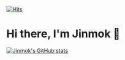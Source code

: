 [![Hits](https://hits.seeyoufarm.com/api/count/incr/badge.svg?url=https%3A%2F%2Fgithub.com%2FChoJinmok&count_bg=%23161B22&title_bg=%23161B22&icon=github.svg&icon_color=%23E7E7E7&title=hits&edge_flat=false)](https://github.com/ChoJinmok)
# Hi there, I'm Jinmok 👋
[![Jinmok's GitHub stats](https://github-readme-stats.vercel.app/api?username=ChoJinmok&show_icons=true&theme=dark)](https://github.com/ChoJinmok)
